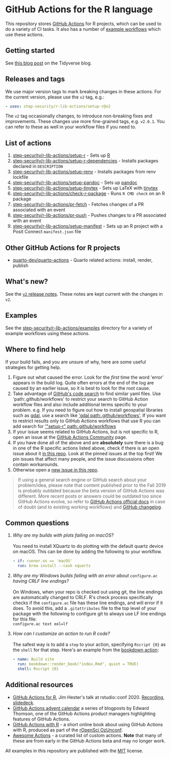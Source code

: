 # GitHub Actions for the R language


This repository stores [GitHub Actions](https://github.com/features/actions)
for R projects, which can be used to do a variety of CI tasks. It also has a
number of [example workflows](https://github.com/step-security/r-lib-actions/tree/main/examples) which use
these actions.

## Getting started

See [this blog post](https://www.tidyverse.org/blog/2022/06/actions-2-0-0/) on the Tidyverse blog.

## Releases and tags

We use major version tags to mark breaking changes in these actions.
For the current version, please use the `v2` tag, e.g.:

```yaml
- uses: step-security/r-lib-actions/setup-r@v2
```

The `v2` tag occasionally changes, to introduce non-breaking fixes and
improvements. These changes use more fine-grained tags, e.g. `v2.0.1`.
You can refer to these as well in your workflow files if you need to.

## List of actions

1. [step-security/r-lib-actions/setup-r](https://github.com/step-security/r-lib-actions/tree/main/setup-r) - Sets up [R](https://r-project.org)
1. [step-security/r-lib-actions/setup-r-dependencies](https://github.com/step-security/r-lib-actions/tree/main/setup-r-dependencies) - Installs packages declared in `DESCRIPTION`
1. [step-security/r-lib-actions/setup-renv](https://github.com/step-security/r-lib-actions/tree/main/setup-renv) - Installs packages from renv lockfile
1. [step-security/r-lib-actions/setup-pandoc](https://github.com/step-security/r-lib-actions/tree/main/setup-pandoc) - Sets up [pandoc](https://pandoc.org/)
1. [step-security/r-lib-actions/setup-tinytex](https://github.com/step-security/r-lib-actions/tree/main/setup-tinytex) - Sets up LaTeX with [tinytex](https://yihui.name/tinytex)
1. [step-security/r-lib-actions/check-r-package](https://github.com/step-security/r-lib-actions/tree/main/check-r-package) - Runs `R CMD check` on an R package
1. [step-security/r-lib-actions/pr-fetch](https://github.com/step-security/r-lib-actions/tree/main/pr-fetch) - Fetches changes of a PR associated with an event
1. [step-security/r-lib-actions/pr-push](https://github.com/step-security/r-lib-actions/tree/main/pr-push) - Pushes changes to a PR associated with an event
1. [step-security/r-lib-actions/setup-manifest](https://github.com/step-security/r-lib-actions/tree/main/setup-manifest) - Sets up an R project with a Posit Connect `manifest.json` file

## Other GitHub Actions for R projects

* [quarto-dev/quarto-actions](https://github.com/quarto-dev/quarto-actions) - Quarto related actions: install, render, publish

## What's new?

See the [`v2` release notes](https://github.com/step-security/r-lib-actions/releases/tag/v2).
These notes are kept current with the changes in `v2`.

## Examples

See the [step-security/r-lib-actions/examples](https://github.com/step-security/r-lib-actions/tree/main/examples) directory
for a variety of example workflows using these actions.

## Where to find help

If your build fails, and you are unsure of why, here are some useful strategies for getting help.

1. Figure out what caused the error. Look for the _first_ time the word
   'error' appears in the build log. Quite often errors at the end of the log are caused
   by an earlier issue, so it is best to look for the root cause.
1. Take advantage of [GitHub's code search](https://github.com/search?q=path%3A.github%2Fworkflows) to find similar yaml files.
   Use 'path:.github/workflows' to restrict your search to GitHub Action workflow files and also include additional terms specific to your problem.
   e.g. If you need to figure out how to install geospatial libraries such as [gdal](https://gdal.org/), use a search like ['gdal path:.github/workflows'](https://github.com/search?q=gdal+path%3A.github%2Fworkflows).
   If you want to restrict results only to GitHub Actions workflows that use R you can add search for ['"setup-r" path:.github/workflows](https://github.com/search?q=%22setup-r%22+path%3A.github%2Fworkflows)
1. If your issue seems related to GitHub Actions, but is not specific to R, open an
   issue at the [GitHub Actions
   Community](https://github.community/t5/GitHub-Actions/bd-p/actions) page.
1. If you have done all of the above and are __absolutely__ sure there is a bug
   in one of the R specific actions listed above, check if there is an open issue
   about it [in this repo](https://github.com/step-security/r-lib-actions/issues). Look at the
   pinned issues at the top first! We pin issues that affect many people, and the
   issue discussions often contain workarounds.
1. Otherwise open a [new issue in this repo](https://github.com/step-security/r-lib-actions/issues/new/choose).

> If using a general search engine or GitHub search about your problem/idea, please note that content published prior to the Fall 2019 is probably outdated because the beta version of GitHub Actions was different. More recent posts or answers could be outdated too since GitHub Actions evolve, so refer to [GitHub Actions official docs](https://help.github.com/en/actions) in case of doubt (and to existing working workflows) and [GitHub changelog](https://github.blog/changelog/).

## Common questions

1. *Why are my builds with plots failing on macOS?*\
\
  You need to install XQuartz to do plotting with the default quartz device on macOS. This can be done by adding the following to your workflow.
    ```yaml
    - if: runner.os == 'macOS'
      run: brew install --cask xquartz
    ```

1. *Why are my Windows builds failing with an error about `configure.ac` having CRLF line endings?*\
\
  On Windows, when your repo is checked out using git, the line endings are automatically changed to CRLF. R's check process specifically checks if the `configure.ac` file has these line endings, and will error if it does. To avoid this, add a `.gitattributes` file to the top level of your package with the following to configure git to always use LF line endings for this file: \
  `configure.ac text eol=lf`

1. *How can I customize an action to run R code?*\
\
The safest way is to add a `step` to your action, specifying `Rscript {0}` as the `shell` for that step. Here's an example from the [bookdown action](https://github.com/step-security/r-lib-actions/tree/main-branch/examples#build-bookdown-site):
    ```yaml
    - name: Build site
      run: bookdown::render_book("index.Rmd", quiet = TRUE)
      shell: Rscript {0}
   ```

## Additional resources

- [GitHub Actions for R](https://www.jimhester.com/talk/2020-rsc-github-actions/), Jim Hester's talk at rstudio::conf 2020. [Recording](https://resources.rstudio.com/rstudio-conf-2020/azure-pipelines-and-github-actions-jim-hester), [slidedeck](https://speakerdeck.com/jimhester/github-actions-for-r).
- [GitHub Actions advent calendar](https://www.edwardthomson.com/blog/github_actions_advent_calendar.html) a series of blogposts by Edward Thomson, one of the GitHub Actions product managers
  highlighting features of GitHub Actions.
- [GitHub Actions with R](https://ropenscilabs.github.io/actions_sandbox/) - a short online book about using GitHub Actions with R, produced as part of the [rOpenSci OzUnconf](https://ozunconf19.ropensci.org/).
- [Awesome Actions](https://github.com/sdras/awesome-actions#awesome-actions---) - a curated list of custom actions. **Note** that many of these are from early in the GitHub Actions beta and may no longer work.

All examples in this repository are published with the [MIT](./LICENSE) license.
